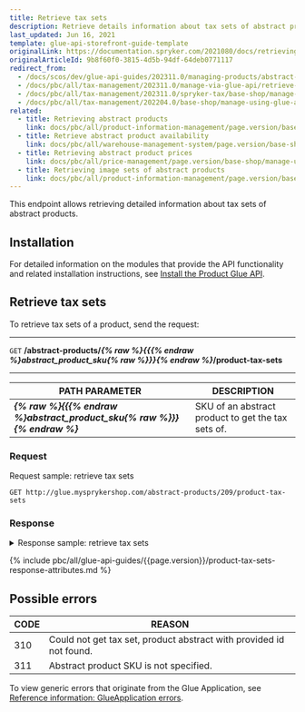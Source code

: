 ```yaml
---
title: Retrieve tax sets
description: Retrieve details information about tax sets of abstract products.
last_updated: Jun 16, 2021
template: glue-api-storefront-guide-template
originalLink: https://documentation.spryker.com/2021080/docs/retrieving-tax-sets
originalArticleId: 9b8f60f0-3815-4d5b-94df-64deb0771117
redirect_from:
  - /docs/scos/dev/glue-api-guides/202311.0/managing-products/abstract-products/retrieving-tax-sets.html
  - /docs/pbc/all/tax-management/202311.0/manage-via-glue-api/retrieve-tax-sets.html
  - /docs/pbc/all/tax-management/202311.0/spryker-tax/base-shop/manage-using-glue-api/retrieve-tax-sets.html
  - /docs/pbc/all/tax-management/202204.0/base-shop/manage-using-glue-api/retrieve-tax-sets.html
related:
  - title: Retrieving abstract products
    link: docs/pbc/all/product-information-management/page.version/base-shop/manage-using-glue-api/abstract-products/glue-api-retrieve-abstract-products.html
  - title: Retrieve abstract product availability
    link: docs/pbc/all/warehouse-management-system/page.version/base-shop/manage-using-glue-api/glue-api-retrieve-abstract-product-availability.html
  - title: Retrieving abstract product prices
    link: docs/pbc/all/price-management/page.version/base-shop/manage-using-glue-api/glue-api-retrieve-abstract-product-prices.html
  - title: Retrieving image sets of abstract products
    link: docs/pbc/all/product-information-management/page.version/base-shop/manage-using-glue-api/abstract-products/glue-api-retrieve-image-sets-of-abstract-products.html
---
```


This endpoint allows retrieving detailed information about tax sets of abstract products.

## Installation

For detailed information on the modules that provide the API functionality and related installation instructions, see [Install the Product Glue API](/docs/pbc/all/product-information-management/{{page.version}}/base-shop/install-and-upgrade/install-glue-api/install-the-product-glue-api.html).

## Retrieve tax sets

To retrieve tax sets of a product, send the request:

---
`GET` **/abstract-products/*{% raw %}{{{% endraw %}abstract_product_sku{% raw %}}}{% endraw %}*/product-tax-sets**

---

| PATH PARAMETER | DESCRIPTION |
| --- | --- |
| ***{% raw %}{{{% endraw %}abstract_product_sku{% raw %}}}{% endraw %}*** | SKU of an abstract product to get the tax sets of. |

### Request

Request sample: retrieve tax sets

`GET http://glue.mysprykershop.com/abstract-products/209/product-tax-sets`

### Response

<details>
<summary>Response sample: retrieve tax sets</summary>

```json
{
    "data": [
        {
            "type": "product-tax-sets",
            "id": "deb94215-a1fc-5cdc-af6e-87ec3a847480",
            "attributes": {
                "name": "Communication Electronics",
                "restTaxRates": [
                    {
                        "name": "Austria Standard",
                        "rate": "20.00",
                        "country": "AT"
                    },
                    {
                        "name": "Belgium Standard",
                        "rate": "21.00",
                        "country": "BE"
                    },
                    {
                        "name": "Bulgaria Standard",
                        "rate": "20.00",
                        "country": "BG"
                    },
                    {
                        "name": "Czech Republic Standard",
                        "rate": "21.00",
                        "country": "CZ"
                    },
                    {
                        "name": "Denmark Standard",
                        "rate": "25.00",
                        "country": "DK"
                    },
                    {
                        "name": "France Standard",
                        "rate": "20.00",
                        "country": "FR"
                    },
                    {
                        "name": "Germany Standard",
                        "rate": "19.00",
                        "country": "DE"
                    },
                    {
                        "name": "Hungary Standard",
                        "rate": "27.00",
                        "country": "HU"
                    },
                    {
                        "name": "Italy Standard",
                        "rate": "22.00",
                        "country": "IT"
                    },
                    {
                        "name": "Netherlands Standard",
                        "rate": "21.00",
                        "country": "NL"
                    },
                    {
                        "name": "Romania Standard",
                        "rate": "20.00",
                        "country": "RO"
                    },
                    {
                        "name": "Slovakia Standard",
                        "rate": "20.00",
                        "country": "SK"
                    },
                    {
                        "name": "Slovenia Standard",
                        "rate": "22.00",
                        "country": "SI"
                    },
                    {
                        "name": "Luxembourg Reduced1",
                        "rate": "3.00",
                        "country": "LU"
                    },
                    {
                        "name": "Poland Reduced1",
                        "rate": "5.00",
                        "country": "PL"
                    }
                ]
            },
            "links": {
                "self": "http://glue.mysprykershop.com/abstract-products/177/product-tax-sets"
            }
        }
    ],
    "links": {
        "self": "http://glue.mysprykershop.com/abstract-products/177/product-tax-sets"
    }
}
```
</details>

{% include pbc/all/glue-api-guides/{{page.version}}/product-tax-sets-response-attributes.md %} <!-- To edit, see /_includes/pbc/all/glue-api-guides/{{page.version}}/product-tax-sets-response-attributes.md -->


## Possible errors

| CODE | REASON |
| --- | --- |
| 310 | Could not get tax set, product abstract with provided id not found. |
| 311 | Abstract product SKU is not specified. |

To view generic errors that originate from the Glue Application, see [Reference information: GlueApplication errors](/docs/dg/dev/glue-api/{{site.version}}/old-glue-infrastructure/reference-information-glueapplication-errors.html).
